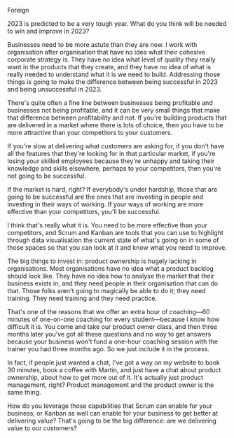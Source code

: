 Foreign

2023 is predicted to be a very tough year. What do you think will be needed to win and improve in 2023? 

Businesses need to be more astute than they are now. I work with organisation after organisation that have no idea what their cohesive corporate strategy is. They have no idea what level of quality they really want in the products that they create, and they have no idea of what is really needed to understand what it is we need to build. Addressing those things is going to make the difference between being successful in 2023 and being unsuccessful in 2023. 

There's quite often a fine line between businesses being profitable and businesses not being profitable, and it can be very small things that make that difference between profitability and not. If you're building products that are delivered in a market where there is lots of choice, then you have to be more attractive than your competitors to your customers. 

If you're slow at delivering what customers are asking for, if you don't have all the features that they're looking for in that particular market, if you're losing your skilled employees because they're unhappy and taking their knowledge and skills elsewhere, perhaps to your competitors, then you're not going to be successful. 

If the market is hard, right? If everybody's under hardship, those that are going to be successful are the ones that are investing in people and investing in their ways of working. If your ways of working are more effective than your competitors, you'll be successful. 

I think that's really what it is. You need to be more effective than your competitors, and Scrum and Kanban are tools that you can use to highlight through data visualisation the current state of what's going on in some of those spaces so that you can look at it and know what you need to improve. 

The big things to invest in: product ownership is hugely lacking in organisations. Most organisations have no idea what a product backlog should look like. They have no idea how to analyse the market that their business exists in, and they need people in their organisation that can do that. Those folks aren't going to magically be able to do it; they need training. They need training and they need practice. 

That's one of the reasons that we offer an extra hour of coaching—60 minutes of one-on-one coaching for every student—because I know how difficult it is. You come and take our product owner class, and then three months later you've got all these questions and no way to get answers because your business won't fund a one-hour coaching session with the trainer you had three months ago. So we just include it in the process. 

In fact, if people just wanted a chat, I've got a way on my website to book 30 minutes, book a coffee with Martin, and just have a chat about product ownership, about how to get more out of it. It's actually just product management, right? Product management and the product owner is the same thing. 

How do you leverage those capabilities that Scrum can enable for your business, or Kanban as well can enable for your business to get better at delivering value? That's going to be the big difference: are we delivering value to our customers?